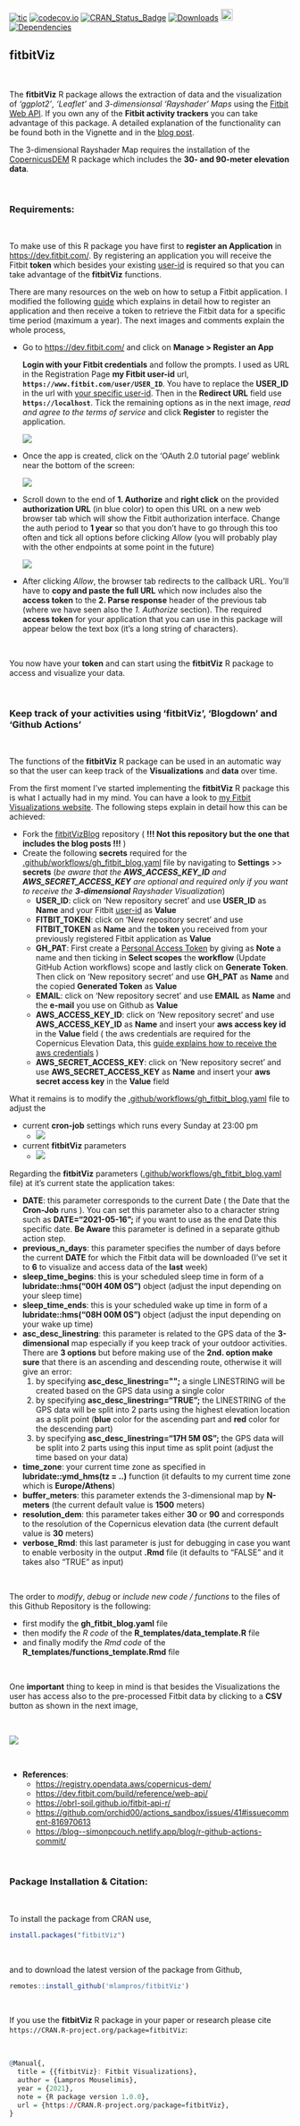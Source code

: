 
[![tic](https://github.com/mlampros/fitbitViz/workflows/tic/badge.svg?branch=master)](https://github.com/mlampros/fitbitViz/actions)
[![codecov.io](https://codecov.io/github/mlampros/fitbitViz/coverage.svg?branch=master)](https://codecov.io/github/mlampros/fitbitViz?branch=master)
[![CRAN\_Status\_Badge](http://www.r-pkg.org/badges/version/fitbitViz)](http://cran.r-project.org/package=fitbitViz)
[![Downloads](http://cranlogs.r-pkg.org/badges/grand-total/fitbitViz?color=blue)](http://www.r-pkg.org/pkg/fitbitViz)
<a href="https://www.buymeacoffee.com/VY0x8snyh" target="_blank"><img src="https://www.buymeacoffee.com/assets/img/custom_images/orange_img.png" alt="Buy Me A Coffee" height="21px" ></a>
[![Dependencies](https://tinyverse.netlify.com/badge/fitbitViz)](https://cran.r-project.org/package=fitbitViz)

## fitbitViz

<br>

The **fitbitViz** R package allows the extraction of data and the
visualization of *‘ggplot2’*, *‘Leaflet’* and *3-dimensionsal
‘Rayshader’ Maps* using the [Fitbit Web
API](https://dev.fitbit.com/build/reference/web-api/). If you own any of
the **Fitbit activity trackers** you can take advantage of this package.
A detailed explanation of the functionality can be found both in the
Vignette and in the [blog
post](http://mlampros.github.io/2021/05/20/fitbitViz_package/).

The 3-dimensional Rayshader Map requires the installation of the
[CopernicusDEM](https://github.com/mlampros/CopernicusDEM) R package
which includes the **30- and 90-meter elevation data**.

<br>

### Requirements:

<br>

To make use of this R package you have first to **register an
Application** in <https://dev.fitbit.com/>. By registering an
application you will receive the Fitbit **token** which besides your
existing
[user-id](https://community.fitbit.com/t5/Web-API-Development/Where-do-I-find-my-User-ID/m-p/1138667/highlight/true#M4375)
is required so that you can take advantage of the **fitbitViz**
functions.

There are many resources on the web on how to setup a Fitbit
application. I modified the following
[guide](https://obrl-soil.github.io/fitbit-api-r/) which explains in
detail how to register an application and then receive a token to
retrieve the Fitbit data for a specific time period (maximum a year).
The next images and comments explain the whole process,

-   Go to <https://dev.fitbit.com/> and click on **Manage &gt; Register
    an App**

    **Login with your Fitbit credentials** and follow the prompts. I
    used as URL in the Registration Page **my Fitbit user-id** url,
    **`https://www.fitbit.com/user/USER_ID`**. You have to replace the
    **USER\_ID** in the url with [your specific
    user-id](https://community.fitbit.com/t5/Web-API-Development/Where-do-I-find-my-User-ID/m-p/1138667/highlight/true#M4375).
    Then in the **Redirect URL** field use **`https://localhost`**. Tick
    the remaining options as in the next image, *read and agree to the
    terms of service* and click **Register** to register the
    application.

    ![](./man/figures/register_application.png)

-   Once the app is created, click on the ‘OAuth 2.0 tutorial page’
    weblink near the bottom of the screen:

    ![](./man/figures/application_registered.png)

-   Scroll down to the end of **1. Authorize** and **right click** on
    the provided **authorization URL** (in blue color) to open this URL
    on a new web browser tab which will show the Fitbit authorization
    interface. Change the auth period to **1 year** so that you don’t
    have to go through this too often and tick all options before
    clicking *Allow* (you will probably play with the other endpoints at
    some point in the future)

    ![](./man/figures/one_year_long.png)

-   After clicking *Allow*, the browser tab redirects to the callback
    URL. You’ll have to **copy and paste the full URL** which now
    includes also the **access token** to the **2. Parse response**
    header of the previous tab (where we have seen also the *1.
    Authorize* section). The required **access token** for your
    application that you can use in this package will appear below the
    text box (it’s a long string of characters).

<br>

You now have your **token** and can start using the **fitbitViz** R
package to access and visualize your data.

<br>

### Keep track of your activities using ‘fitbitViz’, ‘Blogdown’ and ‘Github Actions’

<br>

The functions of the **fitbitViz** R package can be used in an automatic
way so that the user can keep track of the **Visualizations** and
**data** over time.

From the first moment I’ve started implementing the **fitbitViz** R
package this is what I actually had in my mind. You can have a look to
[my Fitbit Visualizations
website](https://mlampros.github.io/fitbitVizBlog/). The following steps
explain in detail how this can be achieved:

-   Fork the [fitbitVizBlog](https://github.com/mlampros/fitbitVizBlog)
    repository ( **!!! Not this repository but the one that includes the
    blog posts !!!** )
-   Create the following **secrets** required for the
    [.github/workflows/gh\_fitbit\_blog.yaml](https://github.com/mlampros/fitbitVizBlog/blob/master/.github/workflows/gh_fitbit_blog.yaml)
    file by navigating to **Settings** &gt;&gt; **secrets** (*be aware
    that the **AWS\_ACCESS\_KEY\_ID** and **AWS\_SECRET\_ACCESS\_KEY**
    are optional and required only if you want to receive the
    **3-dimensional** Rayshader Visualization*)
    -   **USER\_ID**: click on ‘New repository secret’ and use
        **USER\_ID** as **Name** and your Fitbit
        [user-id](https://community.fitbit.com/t5/Web-API-Development/Where-do-I-find-my-User-ID/m-p/1138667/highlight/true#M4375)
        as **Value**
    -   **FITBIT\_TOKEN**: click on ‘New repository secret’ and use
        **FITBIT\_TOKEN** as **Name** and the **token** you received
        from your previously registered Fitbit application as **Value**
    -   **GH\_PAT**: First create a [Personal Access
        Token](https://github.com/settings/tokens) by giving as **Note**
        a name and then ticking in **Select scopes** the **workflow**
        (Update GitHub Action workflows) scope and lastly click on
        **Generate Token**. Then click on ‘New repository secret’ and
        use **GH\_PAT** as **Name** and the copied **Generated Token**
        as **Value**
    -   **EMAIL**: click on ‘New repository secret’ and use **EMAIL** as
        **Name** and the **e-mail** you use on Github as **Value**
    -   **AWS\_ACCESS\_KEY\_ID**: click on ‘New repository secret’ and
        use **AWS\_ACCESS\_KEY\_ID** as **Name** and insert your **aws
        access key id** in the **Value** field ( the aws credentials are
        required for the Copernicus Elevation Data, this [guide explains
        how to receive the aws
        credentials](https://supsystic.com/documentation/id-secret-access-key-amazon-s3/)
        )
    -   **AWS\_SECRET\_ACCESS\_KEY**: click on ‘New repository secret’
        and use **AWS\_SECRET\_ACCESS\_KEY** as **Name** and insert your
        **aws secret access key** in the **Value** field

What it remains is to modify the
[.github/workflows/gh\_fitbit\_blog.yaml](https://github.com/mlampros/fitbitVizBlog/blob/master/.github/workflows/gh_fitbit_blog.yaml)
file to adjust the

-   current **cron-job** settings which runs every Sunday at 23:00 pm
    -   ![](./man/figures/cron_job_setup.png)
-   current **fitbitViz** parameters
    -   ![](./man/figures/fitbit_parameters.png)

Regarding the **fitbitViz** parameters
([.github/workflows/gh\_fitbit\_blog.yaml](https://github.com/mlampros/fitbitVizBlog/blob/master/.github/workflows/gh_fitbit_blog.yaml)
file) at it’s current state the application takes:

-   **DATE**: this parameter corresponds to the current Date ( the Date
    that the **Cron-Job** runs ). You can set this parameter also to a
    character string such as **DATE=“2021-05-16”;** if you want to use
    as the end Date this specific date. **Be Aware** this parameter is
    defined in a separate github action step.
-   **previous\_n\_days**: this parameter specifies the number of days
    before the current **DATE** for which the Fitbit data will be
    downloaded (I’ve set it to **6** to visualize and access data of the
    **last** week)
-   **sleep\_time\_begins**: this is your scheduled sleep time in form
    of a **lubridate::hms(“00H 40M 0S”)** object (adjust the input
    depending on your sleep time)
-   **sleep\_time\_ends**: this is your scheduled wake up time in form
    of a **lubridate::hms(“08H 00M 0S”)** object (adjust the input
    depending on your wake up time)
-   **asc\_desc\_linestring**: this parameter is related to the GPS data
    of the **3-dimensional** map especially if you keep track of your
    outdoor activities. There are **3 options** but before making use of
    the **2nd. option make sure** that there is an ascending and
    descending route, otherwise it will give an error:
    1.  by specifying **asc\_desc\_linestring="";** a single LINESTRING
        will be created based on the GPS data using a single color
    2.  by specifying **asc\_desc\_linestring=“TRUE”;** the LINESTRING
        of the GPS data will be split into 2 parts using the highest
        elevation location as a split point (**blue** color for the
        ascending part and **red** color for the descending part)
    3.  by specifying **asc\_desc\_linestring=“17H 5M 0S”;** the GPS
        data will be split into 2 parts using this input time as split
        point (adjust the time based on your data)
-   **time\_zone**: your current time zone as specified in
    **lubridate::ymd\_hms(tz = ..)** function (it defaults to my current
    time zone which is **Europe/Athens**)
-   **buffer\_meters**: this parameter extends the 3-dimensional map by
    **N-meters** (the current default value is **1500** meters)
-   **resolution\_dem**: this parameter takes either **30** or **90**
    and corresponds to the resolution of the Copernicus elevation data
    (the current default value is **30** meters)
-   **verbose\_Rmd**: this last parameter is just for debugging in case
    you want to enable verbosity in the output **.Rmd** file (it
    defaults to “FALSE” and it takes also “TRUE” as input)

<br>

The order to *modify*, *debug* or *include new code / functions* to the
files of this Github Repository is the following:

-   first modify the **gh\_fitbit\_blog.yaml** file
-   then modify the *R code* of the **R\_templates/data\_template.R**
    file
-   and finally modify the *Rmd code* of the
    **R\_templates/functions\_template.Rmd** file

<br>

One **important** thing to keep in mind is that besides the
Visualizations the user has access also to the pre-processed Fitbit data
by clicking to a **CSV** button as shown in the next image,

<br>

![](./man/figures/csv_button.png)

<br>

-   **References**:
    -   <https://registry.opendata.aws/copernicus-dem/>
    -   <https://dev.fitbit.com/build/reference/web-api/>
    -   <https://obrl-soil.github.io/fitbit-api-r/>
    -   <https://github.com/orchid00/actions_sandbox/issues/41#issuecomment-816970613>
    -   <https://blog--simonpcouch.netlify.app/blog/r-github-actions-commit/>

<br>

### Package Installation & Citation:

<br>

To install the package from CRAN use,

``` r
install.packages("fitbitViz")
```

<br>

and to download the latest version of the package from Github,

``` r
remotes::install_github('mlampros/fitbitViz')
```

<br>

If you use the **fitbitViz** R package in your paper or research please
cite `https://CRAN.R-project.org/package=fitbitViz`:

<br>

``` r
@Manual{,
  title = {{fitbitViz}: Fitbit Visualizations},
  author = {Lampros Mouselimis},
  year = {2021},
  note = {R package version 1.0.0},
  url = {https://CRAN.R-project.org/package=fitbitViz},
}
```

<br>
